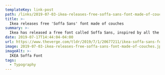 ```yaml
---
templateKey: link-post
path: /links/2019-07-03-ikea-releases-free-soffa-sans-font-made-of-couches
title: >-
  Ikea releases free 'Soffa Sans' font made of couches
summary: >-
  Ikea has released a free font called Soffa Sans, inspired by all the memes born from its online “Design your own sofa” planner. The tool allows for customers to design the layouts and configurations of Ikea’s couches, from the Vimle sectionals to the Vallentuna modular sofa series.
date: 2019-07-17T14:44:04-04:00
url: https://www.theverge.com/tldr/2019/7/1/20677211/ikea-soffa-sans-font-vallentuna-planner-sofa-couches
image: 2019-07-03-ikea-releases-free-soffa-sans-font-made-of-couches.jpeg
imageAlt: >-
  IKEA Soffa Font
tags:
  - Typography
---
```

